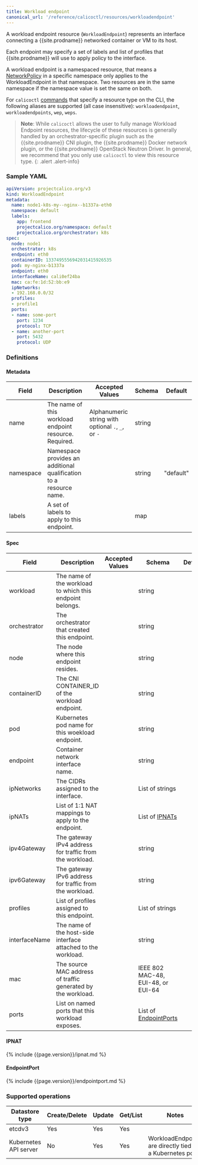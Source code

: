 ```yaml
---
title: Workload endpoint
canonical_url: '/reference/calicoctl/resources/workloadendpoint'
---
```


A workload endpoint resource (`WorkloadEndpoint`) represents an interface
connecting a {{site.prodname}} networked container or VM to its host.

Each endpoint may specify a set of labels and list of profiles that {{site.prodname}} will use
to apply policy to the interface.

A workload endpoint is a namespaced resource, that means a
[NetworkPolicy]({{site.baseurl}}/{{page.version}}/reference/calicoctl/resources/networkpolicy)
in a specific namespace only applies to the WorkloadEndpoint in that namespace.
Two resources are in the same namespace if the namespace value is set the same
on both.

For `calicoctl` [commands]({{site.baseurl}}/{{page.version}}/reference/calicoctl/commands/)
that specify a resource type on the CLI, the following aliases are supported (all case
insensitive): `workloadendpoint`, `workloadendpoints`, `wep`, `weps`.

> **Note**: While `calicoctl` allows the user to fully manage Workload Endpoint resources,
> the lifecycle of these resources is generally handled by an orchestrator-specific
> plugin such as the {{site.prodname}} CNI plugin, the {{site.prodname}} Docker network plugin,
> or the {{site.prodname}} OpenStack Neutron Driver. In general, we recommend that you only
> use `calicoctl` to view this resource type.
{: .alert .alert-info}


### Sample YAML

```yaml
apiVersion: projectcalico.org/v3
kind: WorkloadEndpoint
metadata:
  name: node1-k8s-my--nginx--b1337a-eth0
  namespace: default
  labels:
    app: frontend
    projectcalico.org/namespace: default
    projectcalico.org/orchestrator: k8s
spec:
  node: node1
  orchestrator: k8s
  endpoint: eth0
  containerID: 1337495556942031415926535
  pod: my-nginx-b1337a
  endpoint: eth0
  interfaceName: cali0ef24ba
  mac: ca:fe:1d:52:bb:e9
  ipNetworks:
  - 192.168.0.0/32
  profiles:
  - profile1
  ports:
  - name: some-port
    port: 1234
    protocol: TCP
  - name: another-port
    port: 5432
    protocol: UDP
```

### Definitions

#### Metadata

| Field     | Description                                                        | Accepted Values                                          | Schema | Default   |
|-----------|--------------------------------------------------------------------|----------------------------------------------------------|--------|-----------|
| name      | The name of this workload endpoint resource. Required.             |  Alphanumeric string with optional `.`, `_`, or `-`      | string |           |
| namespace | Namespace provides an additional qualification to a resource name. |                                                          | string | "default" |
| labels    | A set of labels to apply to this endpoint.                         |                                                          |   map  |           |

#### Spec

| Field          | Description                                                   | Accepted Values | Schema                                 | Default |
|----------------|---------------------------------------------------------------|-----------------|----------------------------------------|---------|
| workload       | The name of the workload to which this endpoint belongs.      |                 | string                                 |
| orchestrator   | The orchestrator that created this endpoint.                  |                 | string                                 |
| node           | The node where this endpoint resides.                         |                 | string                                 |
| containerID    | The CNI CONTAINER_ID of the workload endpoint.                |                 | string                                 |
| pod            | Kubernetes pod name for this woekload endpoint.               |                 | string                                 |
| endpoint       | Container network interface name.                             |                 | string                                 |
| ipNetworks     | The CIDRs assigned to the interface.                          |                 | List of strings                        |
| ipNATs         | List of 1:1 NAT mappings to apply to the endpoint.            |                 | List of [IPNATs](#ipnat)               |
| ipv4Gateway    | The gateway IPv4 address for traffic from the workload.       |                 | string                                 |
| ipv6Gateway    | The gateway IPv6 address for traffic from the workload.       |                 | string                                 |
| profiles       | List of profiles assigned to this endpoint.                   |                 | List of strings                        |
| interfaceName  | The name of the host-side interface attached to the workload. |                 | string                                 |
| mac            | The source MAC address of traffic generated by the workload.  |                 | IEEE 802 MAC-48, EUI-48, or EUI-64     |
| ports          | List on named ports that this workload exposes.               |                 | List of [EndpointPorts](#endpointport) |


#### IPNAT

{% include {{page.version}}/ipnat.md %}

#### EndpointPort

{% include {{page.version}}/endpointport.md %}

### Supported operations

| Datastore type        | Create/Delete | Update | Get/List | Notes
|-----------------------|---------------|--------|----------|------
| etcdv3                | Yes           | Yes    | Yes      |
| Kubernetes API server | No            | Yes    | Yes      | WorkloadEndpoints are directly tied to a Kubernetes pod.
